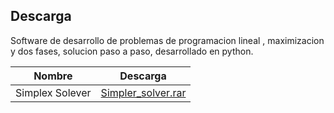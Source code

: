 ## Descarga

Software de desarrollo de problemas de programacion lineal , maximizacion y dos fases, solucion paso a paso, desarrollado en python.

| Nombre  | Descarga |
| ------------- |:-------------:|
| Simplex Solever      |[Simpler_solver.rar](https://github.com/AlonsoGPP/simplex-proyect-io/raw/main/ejecutable/SimplexSolver_ejecutable.rar)    |
